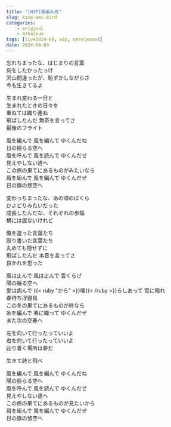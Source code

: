 ```yaml
---
title: "[WIP]風編み鳥"
slug: kaze-ami-bird
categories:
    - original
    - 4thalbum
tags: [live2024-08, wip, unreleased]
date: 2024-08-03
---
```


忘れちまったな、はじまりの言葉  
何をしたかったっけ  
沢山間違ったが、恥ずかしながらさ  
今も生きてるよ

生まれ変わる一日と  
生まれたときの日々を  
重ねては織り連ね  
飛ばしたんだ 無茶を言ってさ  
最後のフライト  

風を編んで 風を編んで ゆくんだね  
日の揺らる空へ  
風を呼んで 風を読んで ゆくんだぜ  
見えやしない道へ  
この旅の果てにあるものがみたいなら  
肩を組んで 風を編んで ゆくんだぜ  
日の旗の悠空へ  

変わっちまったな、あの頃のぼくら  
ひよどりみたいだった  
成長したんだな、それぞれの歩幅  
横には居ないけれど  

傷を追った言葉たち  
殴り書いた言葉たち  
丸めても隠せずに  
飛ばしたんだ 本音を言ってさ  
良かれを思った  

風は止んで 風は止んで 雲くらげ  
陽の眠る空へ  
愛は病んで {{< ruby "から" >}}嗄{{< /ruby >}}らしあって 雪に暗れ  
春待ち浮寝鳥  
この冬の果てにあるものが終なら  
糸を編んで 春に織って ゆくんだぜ  
また次の空春へ  

左を向いて行ったっていいよ  
右を向いて行ったっていいよ  
辿り着く場所は夢だ  

生きて詩と飛べ  

風を編んで 風を編んで ゆくんだね  
陽の揺らる空へ  
風を呼んで 風を読んで ゆくんだぜ  
見えやしない道へ  
この旅の果てにあるものが見たいから  
肩を組んで 風を編んで ゆくんだぜ  
日の旗の悠空へ  